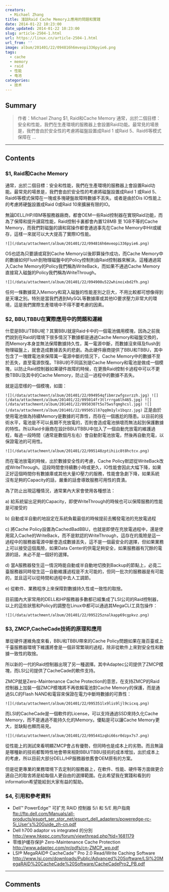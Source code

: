 ```yaml
---
creators:
  - Michael Zhang
title: 淺談Raid Cache Memory上應用的問題和實踐
date: 2014-01-22 10:23:00
date_updated: 2014-01-22 10:23:00
slug: article-2504-1.html
url: https://linux.cn/article-2504-1.html
url_from: ''
image: album/201401/22/094816h6mveopi336pyie6.png
tags:
  - cache
  - memory
  - raid
  - 性能
  - 电池
categories:
  - 技术
---
```


## Summary

> 作者：Michael Zhang
>  $1, Raid和Cache Memory
> 通常，出於二個目標：安全和性能，我們在生產環境的服務器上會設置Raid功能。最常見的場景是，我們會由於安全性的考慮將磁盤設置成Raid 1 或Raid 5、Raid6等模式保障在 ...

***

<!-- more -->

## Contents

### $1, Raid和Cache Memory

通常，出於二個目標：安全和性能，我們在生產環境的服務器上會設置Raid功能。最常見的場景是，我們會由於安全性的考慮將磁盤設置成Raid 1 或Raid 5、Raid6等模式保障在一塊或多塊硬盤故障時數據不丟失。或者是由於Dis IO性能上的考慮將硬盤設置成Raid 0或Raid 10來擴展有限的IO。

無論DELL/HP/IBM等服務器廠商，都會OEM一些Raid控制器在實現Raid功能，而為了保障和提升讀寫性能，Raid控制卡裏都會內置128MB 至 1GB不等的Cache Memory，而我們對磁盤的讀和寫操作都會通過事先在Cache Memory中Hit或緩存，這樣一來就可以大大提高了實際IO性能。

`![](/data/attachment/album/201401/22/094816h6mveopi336pyie6.png)`

OS也認為只要讀或寫到Cache Memory以後即算操作成功，而Cache Memory中的數據如何Flush到物理磁盤中的Policy控制則由Raid控制器來解決。這種通過寫入Cache Memory的Policy我們稱為WriteBack，而如果不通過Cache Memory直接寫入磁盤的Policy我們稱為WriteThrough。

`![](/data/attachment/album/201401/22/094900u522whinoixbd2fh.png)`

任何一條數據寫入Memory和寫入磁盤的性能差別之巨大，不用比較都可想像得到是天壤之別。特別是當我們遇到MySQL等數據庫或其他IO要求壓力非常大的環境，這是我們實際生產環境中不得不要考慮的因素。

### $2, BBU,TBBU在實際應用中的問題和運維

什麼是BBU/TBBU呢？其實BBU就是Raid卡中的一個電池備用模塊，因為之前我們說到在Raid的環境下很多情況下數據都是通過Cache Memory和磁盤交換的，而Memory本身並無法保障數據持久性，萬一電源中斷，而數據沒來得及flush到物理磁盤上，就會造成數據丟失的悲劇。為此硬件廠商提供了BBU和TBBU，其中包含了一塊鋰電池來保障萬一電源中斷的情況下，Cache Memory中的數據不至於丟失，直至電源恢復。TBBU的不同區別是Cache Memory和電池是做成一個模塊，以防止Raid控制器如果硬件故障的時候，在更換Raid控制卡過程中可以不更換TBBU及其中的Cache Memory，防止這一過程中的數據不丟失。

就是這麼樣的一個模塊，如圖：

`![](/data/attachment/album/201401/22/094954qfibmrzwfgsvrzzh.jpg) ![](/data/attachment/album/201401/22/095014fr3tlrrrga6lh465.jpg) ![](/data/attachment/album/201401/22/0950307t5o75wsfqmghcsl.jpg) ![](/data/attachment/album/201401/22/095051l87qq0m1ylv1bqzz.jpg)` 正是由於使用電池做為持續Memory是數據的可靠性，而存在一個尷尬的隱患。以目前的技術水平，電池是不可以長期不充放電的，否則會造成電池損壞而無法起到保護數據的特性。所以Raid卡廠商在設計BBU/TBBU中加入了一個自動充放電的維護過程，每過一段時間（通常是數個月左右）會自動對電池放電，然後再自動充電，以保證電池的可用性。

`![](/data/attachment/album/201401/22/095148zptihiic8t8hctcv.png)`

而在電池放電的時候，出於數據安全性的考慮，Cache Policy默認從WriteBack改成WriteThrough。這段時間會持續數小時或更久，IO性能會因此大幅下降，如果正好這個時間你有數據庫或其他大量IO壓力的服務，性能會急劇下降，如果系統沒有足夠的Capacity的話，嚴重的話會導致服務可用性的賁潰。

為了防止出現這種情況，通常業內大家會使用各種想法：

a) 給系統留出足夠的Capacity，即使WriteThrough的時候也可以保障服務的性能是可接受的

b) 自動或半自動的地設定在系統負載最低的時候提前去觸發電池的充放電過程

c) 將Cache Policy設置為CachedBadBBU，也就是即使在充放電過程中，還是使用寫入Cache的WriteBack，而不是默認的WriteThrough，這存在的風險是這一過程中的服務器電源中斷會造成數據丟失，這不是一個最安全的選擇，但如果業務上可以接受這個風險，如果Data Center的供電足夠安全，如果服務器有冗餘的電源的話，未必不是一個好的選擇。

d) 當A服務器發生這一情況時能自動或半自動地切換到Backup的節點上，必竟二臺服務器同時發生這一自動維護過程是不太可能的，但同一批次的服務器是有可能的，並且這可以從時間和過程中去人工調節。

e) 從軟件、業務程序上來保障對數據持久性或一致性的取捨。

 

目前國內大家常用的DELL和HP服務器多數都已經集成了LSI公司的Raid控制器，以上的這些狀態和Policy的調整在Linux中都可以通過其MegaCLI工具包操作：

`![](/data/attachment/album/201401/22/095225znalkapp69cgpkvz.png)`

### $3, ZMCP,CacheCade技術的原理和應用

單從硬件運維角度來看，BBU和TBBU帶來的Cache Policy問題如果在幾百臺或上千臺服務器環境下維護將會是一個非常繁瑣的過程，除非從軟件上來對安全性和數據一致性的取捨。

所以新的一代的Raid控制器出現了另一種選擇。其中Adaptec公司提供了ZMCP模塊，而LSI公司提供了CacheCade的軟件支持。

ZMCP就是Zero-Maintenance Cache Protection的意思，在支持ZMCP的Raid控制器上加裝一個ZMCP模塊將不再依賴電池對Cache Memory的保護，而是通過SLC的Flash NAND和電容來保證在電力中斷時數據的可靠性：

`![](/data/attachment/album/201401/22/095351lx9lis9ljl9cicxq.png)`

而LSI的CacheCade是一個軟件的License，可以支持通過SSD來持久化Cache Memory，而不是通過不能持久化的Memory。優點是可以讓Cache Memory更大，並缺點也顯而易見。

`![](/data/attachment/album/201401/22/095441zqbi66sr0dzpx7s7.png)`

從性能上的測試來看明顯ZMCP會占有優勢，但同時也是成本上的劣勢。而且無論是哪種新的技術都暫時性地會帶來相對BBU/TBBU技術的成本增加，出於成本上的考慮，所以目前大部分DELL/HP服務器依舊會OEM原有的方案。

但是從更專業的業務環境下去定制的服務器上，在軟件、性能、硬件等方面做更合適自己的取舎將是給每個人更自由的選擇範圍。在此希望我在實踐和看到的information希望能給到大家有益的幫助。

### $4, 引用和參考資料

* Dell™ PowerEdge™ 可扩充 RAID 控制器 5/i 和 5/E 用户指南  
<ftp://ftp.dell.com/Manuals/all-products/esuprt_ser_stor_net/esuprt_dell_adapters/poweredge-rc-5i_User's%20Guide_zh-cn.pdf>
* Dell h700 adaptor vs integrated 的分別  
<http://www.hkepc.com/forum/viewthread.php?tid=1681179>
* 零维护缓存保护 Zero-Maintenance Cache Protection  
<http://www.adaptec.com/nr/pdfs/cn-ZMCP_wp.pdf>
* LSI® MegaRAID® CacheCade™ Pro 2.0 Read/Write Caching Software  
<http://www.lsi.com/downloads/Public/Advanced%20Software/LSI%20MegaRAID%20CacheCade%20Software/CacheCadePro2_PB.pdf>

***

## Comments
